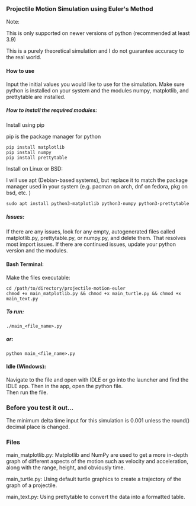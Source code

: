 ### Projectile Motion Simulation using Euler's Method

Note: 

This is only supported on newer versions of python (recommended at least 3.9)

This is a purely theoretical simulation and I do not guarantee accuracy to the real world. 


#### How to use
Input the initial values you would like to use for the simulation. Make sure python is installed on your system and the modules numpy, matplotlib, and prettytable are installed. 

##### How to install the required modules: 
Install using pip

pip is the package manager for python

    pip install matplotlib
    pip install numpy
    pip install prettytable

Install on Linux or BSD: 

I will use apt (Debian-based systems), but replace it to match the package manager used in your system (e.g. pacman on arch, dnf on fedora, pkg on bsd, etc. )

    sudo apt install python3-matplotlib python3-numpy python3-prettytable

##### Issues: 
If there are any issues, look for any empty, autogenerated files called matplotlib.py, prettytable.py, or numpy.py, and delete them. That resolves most import issues. If there are continued issues, update your python version and the modules. 


#### Bash Terminal: 

Make the files executable: 
    
    cd /path/to/directory/projectile-motion-euler
    chmod +x main_matplotlib.py && chmod +x main_turtle.py && chmod +x main_text.py
    
##### To run: 
    
    ./main_<file_name>.py

##### or: 

    python main_<file_name>.py

#### Idle (Windows): 

Navigate to the file and open with IDLE or go into the launcher and find the IDLE app. Then in the app, open the python file.  
Then run the file. 


### Before you test it out...
The minimum delta time input for this simulation is 0.001 unless the round() decimal place is changed. 

### Files

main_matplotlib.py: 
    Matplotlib and NumPy are used to get a more in-depth graph of different aspects of the motion such as velocity and acceleration, along with the range, height, and obviously time. 

main_turtle.py: 
    Using default turtle graphics to create a trajectory of the graph of a projectile. 

main_text.py: 
    Using prettytable to convert the data into a formatted table. 


